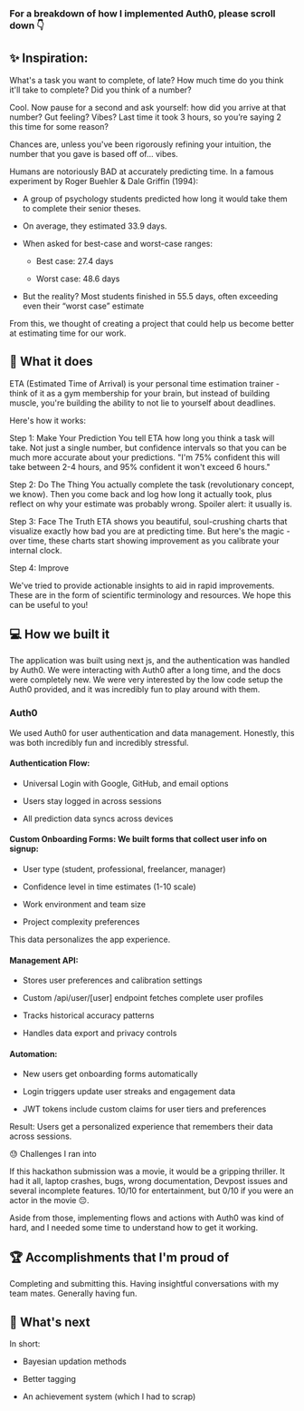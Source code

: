 ### For a breakdown of how I implemented Auth0, please scroll down 👇

## ✨ Inspiration:

What's a task you want to complete, of late? How much time do you think it'll take to complete? Did you think of a number?

Cool. Now pause for a second and ask yourself: how did you arrive at that number? Gut feeling? Vibes? Last time it took 3 hours, so you’re saying 2 this time for some reason?

Chances are, unless you've been rigorously refining your intuition, the number that you gave is based off of... vibes.

Humans are notoriously BAD at accurately predicting time. In a famous experiment by Roger Buehler & Dale Griffin (1994):

- A group of psychology students predicted how long it would take them to complete their senior theses.

- On average, they estimated 33.9 days.

- When asked for best-case and worst-case ranges:

    - Best case: 27.4 days

    - Worst case: 48.6 days

- But the reality? Most students finished in 55.5 days, often exceeding even their “worst case” estimate


From this, we thought of creating a project that could help us become better at estimating time for our work.

## 📝 What it does

ETA (Estimated Time of Arrival) is your personal time estimation trainer - think of it as a gym membership for your brain, but instead of building muscle, you're building the ability to not lie to yourself about deadlines.

Here's how it works:

Step 1: Make Your Prediction You tell ETA how long you think a task will take. Not just a single number, but confidence intervals so that you can be much more accurate about your predictions. "I'm 75% confident this will take between 2-4 hours, and 95% confident it won't exceed 6 hours."

Step 2: Do The Thing You actually complete the task (revolutionary concept, we know). Then you come back and log how long it actually took, plus reflect on why your estimate was probably wrong. Spoiler alert: it usually is.

Step 3: Face The Truth ETA shows you beautiful, soul-crushing charts that visualize exactly how bad you are at predicting time. But here's the magic - over time, these charts start showing improvement as you calibrate your internal clock.

Step 4: Improve

We've tried to provide actionable insights to aid in rapid improvements. These are in the form of scientific terminology and resources. We hope this can be useful to you!

## 💻 How we built it

The application was built using next js, and the authentication was handled by Auth0. We were interacting with Auth0 after a long time, and the docs were completely new. We were very interested by the low code setup the Auth0 provided, and it was incredibly fun to play around with them.

### Auth0

We used Auth0 for user authentication and data management. Honestly, this was both incredibly fun and incredibly stressful.

#### Authentication Flow:

- Universal Login with Google, GitHub, and email options

- Users stay logged in across sessions

- All prediction data syncs across devices

#### Custom Onboarding Forms: We built forms that collect user info on signup:

- User type (student, professional, freelancer, manager)

- Confidence level in time estimates (1-10 scale)

- Work environment and team size

- Project complexity preferences

This data personalizes the app experience.

#### Management API:

- Stores user preferences and calibration settings

- Custom /api/user/[user] endpoint fetches complete user profiles

- Tracks historical accuracy patterns

- Handles data export and privacy controls

#### Automation:

- New users get onboarding forms automatically

- Login triggers update user streaks and engagement data

- JWT tokens include custom claims for user tiers and preferences

Result: Users get a personalized experience that remembers their data across sessions.

😓 Challenges I ran into

If this hackathon submission was a movie, it would be a gripping thriller. It had it all, laptop crashes, bugs, wrong documentation, Devpost issues and several incomplete features. 10/10 for entertainment, but 0/10 if you were an actor in the movie 😔.

Aside from those, implementing flows and actions with Auth0 was kind of hard, and I needed some time to understand how to get it working.

## 🏆 Accomplishments that I'm proud of

Completing and submitting this. Having insightful conversations with my team mates. Generally having fun.

## 🎯 What's next

In short:

- Bayesian updation methods

- Better tagging

- An achievement system (which I had to scrap)